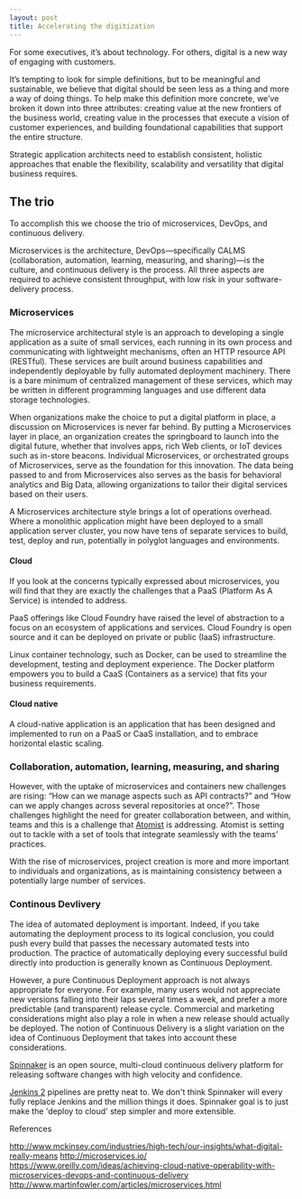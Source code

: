 ```yaml
---
layout: post
title: Accelerating the digitization 
---
```



For some executives, it’s about technology. For others, digital is a new way of engaging with customers.

It’s tempting to look for simple definitions, but to be meaningful and sustainable, we believe that digital should be seen less as a thing and more a way of doing things. To help make this definition more concrete, we’ve broken it down into three attributes: creating value at the new frontiers of the business world, creating value in the processes that execute a vision of customer experiences, and building foundational capabilities that support the entire structure.

Strategic application architects need to establish consistent, holistic approaches that enable the flexibility, scalability and versatility that digital business requires.

## The trio

To accomplish this we choose the trio of microservices, DevOps, and continuous delivery.

Microservices is the architecture,
DevOps—specifically CALMS (collaboration, automation, learning, measuring, and sharing)—is the culture,
and continuous delivery is the process.
All three aspects are required to achieve consistent throughput, with low risk in your software-delivery process.

### Microservices

The microservice architectural style is an approach to developing a single application as a suite of small services, each running in its own process and communicating with lightweight mechanisms, often an HTTP resource API (RESTful). These services are built around business capabilities and independently deployable by fully automated deployment machinery. There is a bare minimum of centralized management of these services, which may be written in different programming languages and use different data storage technologies.

When organizations make the choice to put a digital platform in place, a discussion on Microservices is never far behind. By putting a Microservices layer in place, an organization creates the springboard to launch into the digital future, whether that involves apps, rich Web clients, or IoT devices such as in-store beacons. Individual Microservices, or orchestrated groups of Microservices, serve as the foundation for this innovation. The data being passed to and from Microservices also serves as the basis for behavioral analytics and Big Data, allowing organizations to tailor their digital services based on their users.

A Microservices architecture style brings a lot of operations overhead. Where a monolithic application might have been deployed to a small application server cluster, you now have tens of separate services to build, test, deploy and run, potentially in polyglot languages and environments.

#### Cloud

If you look at the concerns typically expressed about microservices, you will find that they are exactly the challenges that a PaaS (Platform As A Service) is intended to address.

PaaS offerings like Cloud Foundry have raised the level of abstraction to a focus on an ecosystem of applications and services. Cloud Foundry is open source and it can be deployed on private or public (IaaS) infrastructure.

Linux container technology, such as Docker, can be used to streamline the development, testing and deployment experience. The Docker platform empowers you to build a CaaS (Containers as a service) that fits your business requirements.

#### Cloud native

A cloud-native application is an application that has been designed and implemented to run on a PaaS or CaaS installation, and to embrace horizontal elastic scaling.

### Collaboration, automation, learning, measuring, and sharing

However, with the uptake of microservices and containers new challenges are rising: “How can we manage aspects such as API contracts?” and “How can we apply changes across several repositories at once?”. Those challenges highlight the need for greater collaboration between, and within, teams and this is a challenge that [Atomist](https://www.atomist.com) is addressing. Atomist is setting out to tackle with a set of tools that integrate seamlessly with the teams’ practices.

With the rise of microservices, project creation is more and more important to individuals and organizations, as is maintaining consistency between a potentially large number of services.

### Continous Devlivery

The idea of automated deployment is important. Indeed, if you take automating the deployment process to its logical conclusion, you could push every build that passes the necessary automated tests into production. The practice of automatically deploying every successful build directly into production is generally known as Continuous Deployment.

However, a pure Continuous Deployment approach is not always appropriate for everyone. For example, many users would not appreciate new versions falling into their laps several times a week, and prefer a more predictable (and transparent) release cycle. Commercial and marketing considerations might also play a role in when a new release should actually be deployed. The notion of Continuous Delivery is a slight variation on the idea of Continuous Deployment that takes into account these considerations.

[Spinnaker](http://www.spinnaker.io/) is an open source, multi-cloud continuous delivery platform for releasing software changes with high velocity and confidence.

[Jenkins 2](https://jenkins.io/2.0/) pipelines are pretty neat to. We don't think Spinnaker will every fully replace Jenkins and the million things it does. Spinnaker goal is to just make the 'deploy to cloud' step simpler and more extensible.

References

<http://www.mckinsey.com/industries/high-tech/our-insights/what-digital-really-means>
<http://microservices.io/>
<https://www.oreilly.com/ideas/achieving-cloud-native-operability-with-microservices-devops-and-continuous-delivery>
<http://www.martinfowler.com/articles/microservices.html>

